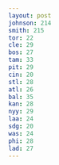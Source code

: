 ```yaml
---
layout: post
johnson: 214
smith: 215
tor: 22
cle: 29
bos: 27
tam: 33
pit: 29
cin: 20
stl: 28
atl: 26
bal: 35
kan: 28
nyy: 29
laa: 24
sdg: 20
was: 24
phi: 28
lad: 27
---
```

